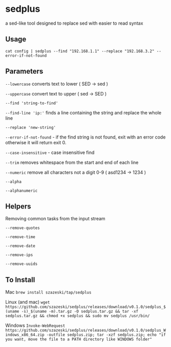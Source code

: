 # sedplus

a sed-like tool designed to replace sed with easier to read syntax

## Usage

```
cat config | sedplus --find "192.168.1.1" --replace "192.168.3.2" --error-if-not-found
```

## Parameters

`--lowercase` converts text to lower ( SED -> sed )

`--uppercase` convert text to upper ( sed -> SED )

`--find 'string-to-find'`

`--find-line 'ip:'` finds a line containing the string and replace the whole line

`--replace 'new-string'`

`--error-if-not-found` - if the find string is not found, exit with an error code otherwise it will return exit 0.

`--case-insensitive` - case insensitive find

`--trim` removes whitespace from the start and end of each line

`--numeric` remove all characters not a digit 0-9 ( asd1234 -> 1234 )

`--alpha`

`--alphanumeric`

## Helpers
Removing common tasks from the input stream

`--remove-quotes`

`--remove-time`

`--remove-date`

`--remove-ips`

`--remove-uuids`


## To Install

Mac
`brew install szazeski/tap/sedplus`

Linux (and mac)
`wget https://github.com/szazeski/sedplus/releases/download/v0.1.0/sedplus_$(uname -s)_$(uname -m).tar.gz -O sedplus.tar.gz && tar -xf sedplus.tar.gz && chmod +x sedplus && sudo mv sedplus /usr/bin/`

Windows
`Invoke-WebRequest https://github.com/szazeski/sedplus/releases/download/v0.1.0/sedplus_Windows_x86_64.zip -outfile sedplus.zip; tar -xzf sedplus.zip; echo "if you want, move the file to a PATH directory like WINDOWS folder"
`
